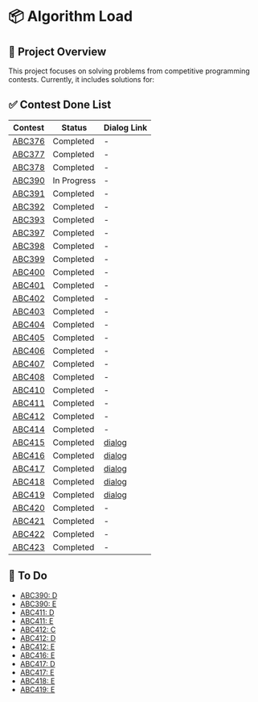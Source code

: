 # 📦 Algorithm Load

## 🚀 Project Overview
This project focuses on solving problems from competitive programming contests. Currently, it includes solutions for:

## ✅ Contest Done List

| Contest | Status     | Dialog Link |
|---------|------------|-------------|
| [ABC376](https://atcoder.jp/contests/abc376) | Completed | - |
| [ABC377](https://atcoder.jp/contests/abc377) | Completed | - |
| [ABC378](https://atcoder.jp/contests/abc378) | Completed | - |
| [ABC390](https://atcoder.jp/contests/abc390) | In Progress | - |
| [ABC391](https://atcoder.jp/contests/abc391) | Completed | - |
| [ABC392](https://atcoder.jp/contests/abc392) | Completed | - |
| [ABC393](https://atcoder.jp/contests/abc393) | Completed | - |
| [ABC397](https://atcoder.jp/contests/abc397) | Completed | - |
| [ABC398](https://atcoder.jp/contests/abc398) | Completed | - |
| [ABC399](https://atcoder.jp/contests/abc399) | Completed | - |
| [ABC400](https://atcoder.jp/contests/abc400) | Completed | - |
| [ABC401](https://atcoder.jp/contests/abc401) | Completed | - |
| [ABC402](https://atcoder.jp/contests/abc402) | Completed | - |
| [ABC403](https://atcoder.jp/contests/abc403) | Completed | - |
| [ABC404](https://atcoder.jp/contests/abc404) | Completed | - |
| [ABC405](https://atcoder.jp/contests/abc405) | Completed | - |
| [ABC406](https://atcoder.jp/contests/abc406) | Completed | - |
| [ABC407](https://atcoder.jp/contests/abc407) | Completed | - |
| [ABC408](https://atcoder.jp/contests/abc408) | Completed | - |
| [ABC410](https://atcoder.jp/contests/abc410) | Completed | - |
| [ABC411](https://atcoder.jp/contests/abc411) | Completed | - |
| [ABC412](https://atcoder.jp/contests/abc412) | Completed | - |
| [ABC414](https://atcoder.jp/contests/abc414) | Completed | - |
| [ABC415](https://atcoder.jp/contests/abc415) | Completed | [dialog](./dialog/atcoder_ABC415.txt) |
| [ABC416](https://atcoder.jp/contests/abc416) | Completed | [dialog](./dialog/atcoder_ABC416.txt) |
| [ABC417](https://atcoder.jp/contests/abc417) | Completed | [dialog](./dialog/atcoder_ABC417.txt) |
| [ABC418](https://atcoder.jp/contests/abc418) | Completed | [dialog](./dialog/atcoder_ABC418.txt) |
| [ABC419](https://atcoder.jp/contests/abc419) | Completed | [dialog](./dialog/atcoder_ABC419.txt) |
| [ABC420](https://atcoder.jp/contests/abc420) | Completed | - |
| [ABC421](https://atcoder.jp/contests/abc421) | Completed | - |
| [ABC422](https://atcoder.jp/contests/abc422) | Completed | - |
| [ABC423](https://atcoder.jp/contests/abc423) | Completed | - |


## 📝 To Do
- [ABC390: D](https://atcoder.jp/contests/abc390/tasks/abc390_d)
- [ABC390: E](https://atcoder.jp/contests/abc390/tasks/abc390_e)
- [ABC411: D](https://atcoder.jp/contests/abc411/tasks/abc411_d)
- [ABC411: E](https://atcoder.jp/contests/abc411/tasks/abc411_e)
- [ABC412: C](https://atcoder.jp/contests/abc412/tasks/abc412_c)
- [ABC412: D](https://atcoder.jp/contests/abc412/tasks/abc412_d)
- [ABC412: E](https://atcoder.jp/contests/abc412/tasks/abc412_e)
- [ABC416: E](https://atcoder.jp/contests/abc416/tasks/abc416_e)
- [ABC417: D](https://atcoder.jp/contests/abc417/tasks/abc417_d)
- [ABC417: E](https://atcoder.jp/contests/abc417/tasks/abc417_e)
- [ABC418: E](https://atcoder.jp/contests/abc418/tasks/abc418_e)
- [ABC419: E](https://atcoder.jp/contests/abc419/tasks/abc419_e)
